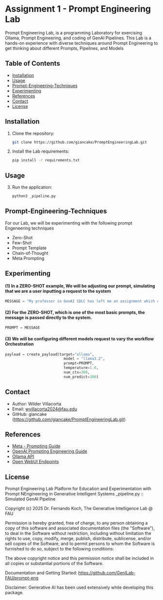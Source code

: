 # Assignment 1 - Prompt Engineering Lab
Prompt Engineering Lab, is a programming Laboratory for exercising Ollama, Prompt Engineering, and coding of GenAI Pipelines. This Lab is a hands-on experience with diverse techniques around Prompt Engineering to get thinking about different Prompts, Pipelines, and Models

## Table of Contents
- [Installation](#Installation)
- [Usage](#Usage)
- [Prompt-Engineering-Techniques](#Prompt-Engineering-Techniques)
- [Experimenting](#Experimenting)
- [References](References)
- [Contact](#Contact)
- [License](#License)

## Installation
1. Clone the repository:
   ```sh
   git clone https://github.com/giancake/PromptEngineeringLab.git

2. Install the Lab requirements:
   ```sh
   pip install -r requirements.txt

## Usage
3. Run the application:
   ```sh
   python3 _pipeline.py

## Prompt-Engineering-Techniques
For our Lab, we will be experimenting with the following prompt Engeneering techniques

- Zero-Shot
- Few-Shot
- Prompt Template
- Chain-of-Thought
- Meta Prompting

## Experimenting

#### (1) In a ZERO-SHOT example, We will be adjusting our prompt, simulating that we are a user inputting a request to the system

```python
MESSAGE = "My professor in GenAI SDLC has left me an assignment which consists in building a Prompt Engeneering Laboratory in python, using the https://chat.hpc.fau.edu/ or Ollama local install LLM servers. I need to know the requirements for building an IT network that supports LAN and WAN access for voice and data applications, that is very fast and renders a good performance"
```

#### (2) For the ZERO-SHOT, which is one of the most basic prompts, the message is passed directly to the system.

```python
PROMPT = MESSAGE 
```

#### (3) We will be configuring different models request to vary the workflow Orchestration

```python
payload = create_payload(target="ollama",
                           model = "llama3.2",
                           prompt=PROMPT,
                           temperature=1.0, 
                           num_ctx=300, 
                           num_predict=300)
```

## Contact
- Author: Wilder Villacorta
- Email: wvillacorta2024@fau.edu
- GitHub: giancake (https://github.com/giancake/PromptEngineeringLab.git)

## References
* [Meta - Prompting Guide](https://www.llama.com/docs/how-to-guides/prompting/)
* [OpenAI Prompting Engineering Guide](https://platform.openai.com/docs/guides/prompt-engineering)
* [Ollama API](https://github.com/ollama/ollama/blob/main/docs/api.md)
* [Open WebUI Endpoints](https://docs.openwebui.com/getting-started/api-endpoints/)

## License

Prompt Engineering Lab
Platform for Education and Experimentation with Prompt NEngineering in Generative Intelligent Systems
_pipeline.py :: Simulated GenAI Pipeline 
 
Copyright (c) 2025 Dr. Fernando Koch, The Generative Intelligence Lab @ FAU
 
Permission is hereby granted, free of charge, to any person obtaining a copy of this software and associated documentation files (the "Software"), to deal in the Software without restriction, including without limitation the rights to use, copy, modify, merge, publish, distribute, sublicense, and/or sell
copies of the Software, and to permit persons to whom the Software is furnished to do so, subject to the following conditions:

The above copyright notice and this permission notice shall be included in all copies or substantial portions of the Software.
 
Documentation and Getting Started: https://github.com/GenILab-FAU/prompt-eng

Disclaimer: Generative AI has been used extensively while developing this package.